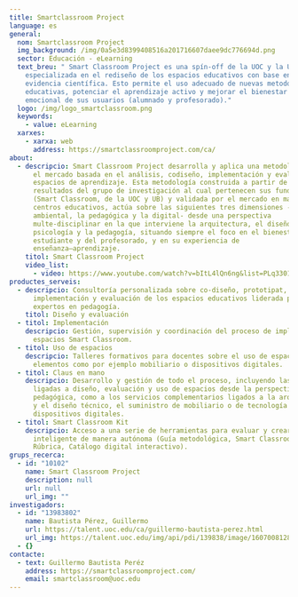 ```yaml
---
title: Smartclassroom Project
language: es
general:
  nom: Smartclassroom Project
  img_background: /img/0a5e3d8399408516a201716607daee9dc776694d.png
  sector: Educación - eLearning
  text_breu: " Smart Classroom Project es una spín-off de la UOC y la UB
    especializada en el rediseño de los espacios educativos con base en la
    evidencia científica. Esto permite el uso adecuado de nuevas metodologías
    educativas, potenciar el aprendizaje activo y mejorar el bienestar físico y
    emocional de sus usuarios (alumnado y profesorado)."
  logo: /img/logo_smartclassroom.png
  keywords:
    - value: eLearning
  xarxes:
    - xarxa: web
      address: https://smartclassroomproject.com/ca/
about:
  - descripcio: Smart Classroom Project desarrolla y aplica una metodología única en
      el mercado basada en el análisis, codiseño, implementación y evaluación de
      espacios de aprendizaje. Esta metodología construida a partir de los
      resultados del grupo de investigación al cual pertenecen sus fundadores
      (Smart Classroom, de la UOC y UB) y validada por el mercado en más de 30
      centros educativos, actúa sobre las siguientes tres dimensiones -el
      ambiental, la pedagógica y la digital- desde una perspectiva
      multe-disciplinar en la que interviene la arquitectura, el diseño, la
      psicología y la pedagogía, situando siempre el foco en el bienestar del
      estudiante y del profesorado, y en su experiencia de
      enseñanza–aprendizaje.
    titol: Smart Classroom Project
    video_list:
      - video: https://www.youtube.com/watch?v=bItL4lQn6ng&list=PLq3301Atrd_cjwzqgSI97NAm4NydENhdh
productes_serveis:
  - descripcio: Consultoría personalizada sobre co-diseño, prototipat,
      implementación y evaluación de los espacios educativos liderada por
      expertos en pedagogía.
    titol: Diseño y evaluación
  - titol: Implementación
    descripcio: Gestión, supervisión y coordinación del proceso de implementación de
      espacios Smart Classroom.
  - titol: Uso de espacios
    descripcio: Talleres formativos para docentes sobre el uso de espacios y otros
      elementos como por ejemplo mobiliario o dispositivos digitales.
  - titol: Claus en mano
    descripcio: Desarrollo y gestión de todo el proceso, incluyendo las tareas
      ligadas a diseño, evaluación y uso de espacios desde la perspectiva
      pedagógica, como a los servicios complementarios ligados a la arquitectura
      y el diseño técnico, el suministro de mobiliario o de tecnología y
      dispositivos digitales.
  - titol: Smart Classroom Kit
    descripcio: Acceso a una serie de herramientas para evaluar y crear una aula
      inteligente de manera autónoma (Guía metodológica, Smart Classroom
      Rúbrica, Catálogo digital interactivo).
grups_recerca:
  - id: "10102"
    name: Smart Classroom Project
    description: null
    url: null
    url_img: ""
investigadors:
  - id: "13983802"
    name: Bautista Pérez, Guillermo
    url: https://talent.uoc.edu/ca/guillermo-bautista-perez.html
    url_img: https://talent.uoc.edu/img/api/pdi/139838/image/1607008128415
  - {}
contacte:
  - text: Guillermo Bautista Peréz
    address: https://smartclassroomproject.com/
    email: smartclassroom@uoc.edu
---
```

